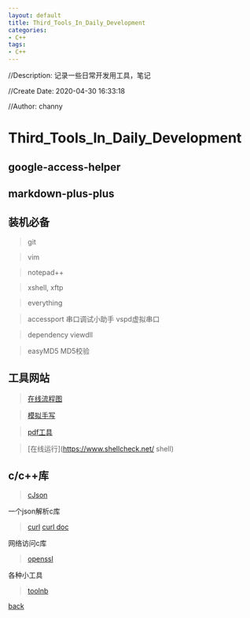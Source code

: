 ```yaml
---
layout: default
title: Third_Tools_In_Daily_Development
categories:
- C++
tags:
- C++
---
```

//Description: 记录一些日常开发用工具，笔记

//Create Date: 2020-04-30 16:33:18

//Author: channy

# Third_Tools_In_Daily_Development

## google-access-helper

## markdown-plus-plus

## 装机必备

> git

> vim

> notepad++

> xshell, xftp

> everything

> accessport 串口调试小助手 vspd虚拟串口

> dependency viewdll

> easyMD5 MD5校验

## 工具网站

> [在线流程图](https://www.edrawmax.cn/online/)

> [模拟手写](http://www.beautifulcarrot.com/)

> [pdf工具](https://smallpdf.com/cn)

> [在线运行](https://www.shellcheck.net/ shell)

## c/c++库 

> [cJson](https://github.com/DaveGamble/cJSON)

一个json解析c库

> [curl](https://github.com/curl/curl)
> [curl doc](https://curl.se/)

网络访问c库

> [openssl](https://www.openssl.org/)

各种小工具
> [toolnb](http://www.toolnb.com/)

[back](/)

